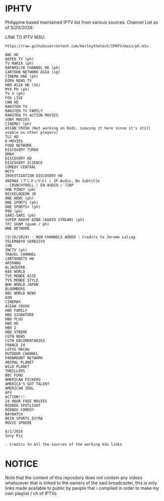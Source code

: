 # IPHTV
Philippine based maintained IPTV list from various sources.
Channel List as of 5/20/2024:

LINK TO IPTV M3U:
```
https://raw.githubusercontent.com/Harleythetech/IPHTV/main/ph.m3u
```

    ANC HD
    DEPED TV (ph)
    TV MARIA (ph)
    KAPAMILYA CHANNEL HD (ph)
    CARTOON NETWORK ASIA (sg)
    CINEMA ONE (ph)
    DZRH NEWS TV
    HBO ASIA HD (SG)
    MYX PH (ph)
    TV 5 (ph)
    FOX LIVE
    CNN HD
    RAKUTEN TV
    RAKUTEN TV FAMILY
    RAKUTEN TV ACTION MOVIES
    SONY MOVIES
    CINEMO! (ph)
    ASIAN CRUSH (Not working on Kodi, Leaving it here since it's still usable on other players)
    TLC HD
    K-MOVIES
    FOOD NETWORK
    DISCOVERY TURBO
    DMAX
    DISCOVERY HD
    DISCOVERY SCIENCE
    COMEDY CENTRAL
    HGTV
    INVESTIGATION DISCOVERY HD
    ANIMAX (アニマックス) | JP Audio, No Subtitle
    - CRUNCHYROLL | EN AUDIO / 720P
    GMA PINOY (ph)
    NICKELODEON JR
    ONE NEWS (ph)
    ONE SPORTS (ph)
    ONE SPORTS+ (ph)
    PBO (ph)
    SARI-SARI (ph)
    SUPER RADYO DZBB (AUDIO STREAM) (ph)
    TFC GUAM (guam / ph)
    WWE NETWORK
    
    (5/26/2024) - NEW CHANNELS ADDED : Credits to Jerome Laliag 
    TELERADYO SERBISYO
    CNN
    INCTV (ph)
    TRAVEL CHANNEL
    CARTOONITO HD
    ARIRANG
    ALJAZEERA
    KBS WORLD
    TV5 MONDE ASIE
    TV5 MONDE STYLE 
    NHK WORLD JAPAN
    BLOOMBERG
    BBC WORLD NEWS
    AXN
    CINEMAX
    ASIAN CRUSH
    HBO FAMILY
    HBO SIGNATURE
    HBO PLUS
    HBO HD
    HBO 2
    HBO XTREME
    CGTN NEWS
    CGTN DOCUMENTARIES
    FRANCE 24
    LOTUS MACAU
    OUTDOOR CHANNEL
    PARAMOUNT NETWORK
    ANIMAL PLANET
    WILD PLANET
    THRILLERS
    BBC FOOD
    AMERICAN PICKERS
    AMERICA'S GOT TALENT
    AMERICAN IDOL
    AFV
    ACTION!!!
    24 HOUR FREE MOVIES
    REDBOX SPOTLIGHT
    REDBOX COMEDY
    BAYWATCH
    BEIN SPORTS EXTRA
    MOVIE SPHERE

    6/1/2024
    Sony Pix
    
    - Credits to all the sources of the working m3u links 


# NOTICE
Note that the content of this repository does not contain any videos whatsoever that is linked to the owners of the said broadcaster, this is only links made available to public by people that i compiled in order to make my own playlist / ch of IPTVs
